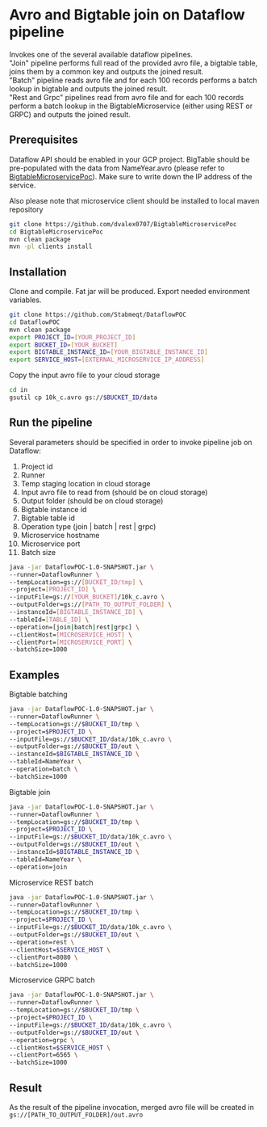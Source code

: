 # Avro and Bigtable join on Dataflow pipeline
Invokes one of the several available dataflow pipelines.\
"Join" pipeline performs full read of the provided avro file, a bigtable table, joins them by a common key
and outputs the joined result.\
"Batch" pipeline reads avro file and for each 100 records performs a batch lookup in bigtable
and outputs the joined result.\
"Rest and Grpc" pipelines read from avro file and for each 100 records perform a batch lookup in the 
BigtableMicroservice (either using REST or GRPC) and outputs the joined result.

## Prerequisites
Dataflow API should be enabled in your GCP project.
BigTable should be pre-populated with the data from NameYear.avro (please refer to 
[BigtableMicroservicePoc](https://github.com/dvalex0707/BigtableMicroservicePoc)).
Make sure to write down the IP address of the service.

Also please note that microservice client should be installed to local maven repository
```bash 
git clone https://github.com/dvalex0707/BigtableMicroservicePoc
cd BigtableMicroservicePoc
mvn clean package
mvn -pl clients install
```

## Installation
Clone and compile. Fat jar will be produced. Export needed environment variables.
```bash
git clone https://github.com/Stabmeqt/DataflowPOC
cd DataflowPOC
mvn clean package
export PROJECT_ID=[YOUR_PROJECT_ID]
export BUCKET_ID=[YOUR_BUCKET]
export BIGTABLE_INSTANCE_ID=[YOUR_BIGTABLE_INSTANCE_ID]
export SERVICE_HOST=[EXTERNAL_MICROSERVICE_IP_ADDRESS]
```
Copy the input avro file to your cloud storage
```bash
cd in
gsutil cp 10k_c.avro gs://$BUCKET_ID/data
```

## Run the pipeline
Several parameters should be specified in order to invoke pipeline job on Dataflow:
1. Project id
1. Runner
1. Temp staging location in cloud storage
1. Input avro file to read from (should be on cloud storage)
1. Output folder (should be on cloud storage)
1. Bigtable instance id
1. Bigtable table id
1. Operation type (join | batch | rest | grpc)
1. Microservice hostname
1. Microservice port
1. Batch size
```bash
java -jar DataflowPOC-1.0-SNAPSHOT.jar \
--runner=DataflowRunner \
--tempLocation=gs://[BUCKET_ID/tmp] \
--project=[PROJECT_ID] \
--inputFile=gs://[YOUR_BUCKET]/10k_c.avro \
--outputFolder=gs://[PATH_TO_OUTPUT_FOLDER] \
--instanceId=[BIGTABLE_INSTANCE_ID] \
--tableId=[TABLE_ID] \
--operation=[join|batch|rest|grpc] \
--clientHost=[MICROSERVICE_HOST] \
--clientPort=[MICROSERVICE_PORT] \
--batchSize=1000
```

## Examples
Bigtable batching
```bash
java -jar DataflowPOC-1.0-SNAPSHOT.jar \
--runner=DataflowRunner \
--tempLocation=gs://$BUCKET_ID/tmp \
--project=$PROJECT_ID \
--inputFile=gs://$BUCKET_ID/data/10k_c.avro \
--outputFolder=gs://$BUCKET_ID/out \
--instanceId=$BIGTABLE_INSTANCE_ID \
--tableId=NameYear \
--operation=batch \
--batchSize=1000
```
Bigtable join
```bash
java -jar DataflowPOC-1.0-SNAPSHOT.jar \
--runner=DataflowRunner \
--tempLocation=gs://$BUCKET_ID/tmp \
--project=$PROJECT_ID \
--inputFile=gs://$BUCKET_ID/data/10k_c.avro \
--outputFolder=gs://$BUCKET_ID/out \
--instanceId=$BIGTABLE_INSTANCE_ID \
--tableId=NameYear \
--operation=join
```
Microservice REST batch
```bash
java -jar DataflowPOC-1.0-SNAPSHOT.jar \
--runner=DataflowRunner \
--tempLocation=gs://$BUCKET_ID/tmp \
--project=$PROJECT_ID \
--inputFile=gs://$BUCKET_ID/data/10k_c.avro \
--outputFolder=gs://$BUCKET_ID/out \
--operation=rest \
--clientHost=$SERVICE_HOST \
--clientPort=8080 \
--batchSize=1000
```
Microservice GRPC batch
```bash
java -jar DataflowPOC-1.0-SNAPSHOT.jar \
--runner=DataflowRunner \
--tempLocation=gs://$BUCKET_ID/tmp \
--project=$PROJECT_ID \
--inputFile=gs://$BUCKET_ID/data/10k_c.avro \
--outputFolder=gs://$BUCKET_ID/out \
--operation=grpc \
--clientHost=$SERVICE_HOST \
--clientPort=6565 \
--batchSize=1000
```

## Result
As the result of the pipeline invocation, merged avro file will be created in `gs://[PATH_TO_OUTPUT_FOLDER]/out.avro`